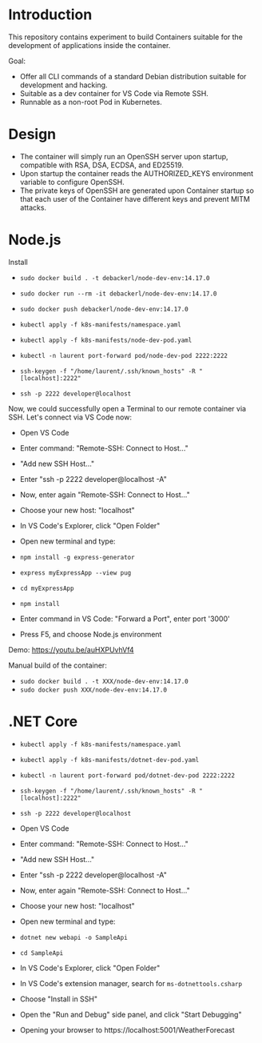 # Introduction

This repository contains experiment to build Containers suitable for the development of applications inside the container.

Goal:
- Offer all CLI commands of a standard Debian distribution suitable for development and hacking.
- Suitable as a dev container for VS Code via Remote SSH.
- Runnable as a non-root Pod in Kubernetes.

# Design

- The container will simply run an OpenSSH server upon startup, compatible with RSA, DSA, ECDSA, and ED25519.
- Upon startup the container reads the AUTHORIZED_KEYS environment variable to configure OpenSSH.
- The private keys of OpenSSH are generated upon Container startup so that each user of the Container have different keys and prevent MITM attacks.

# Node.js

Install
- `sudo docker build . -t debackerl/node-dev-env:14.17.0`
- `sudo docker run --rm -it debackerl/node-dev-env:14.17.0`
- `sudo docker push debackerl/node-dev-env:14.17.0`

- `kubectl apply -f k8s-manifests/namespace.yaml`
- `kubectl apply -f k8s-manifests/node-dev-pod.yaml`
- `kubectl -n laurent port-forward pod/node-dev-pod 2222:2222`
- `ssh-keygen -f "/home/laurent/.ssh/known_hosts" -R "[localhost]:2222"`
- `ssh -p 2222 developer@localhost`

Now, we could successfully open a Terminal to our remote container via SSH. Let's connect via VS Code now:

- Open VS Code
- Enter command: "Remote-SSH: Connect to Host..."
- "Add new SSH Host..."
- Enter "ssh -p 2222 developer@localhost -A"
- Now, enter again "Remote-SSH: Connect to Host..."
- Choose your new host: "localhost"

- In VS Code's Explorer, click "Open Folder"
- Open new terminal and type:
- `npm install -g express-generator`
- `express myExpressApp --view pug`
- `cd myExpressApp`
- `npm install`

- Enter command in VS Code: "Forward a Port", enter port '3000'
- Press F5, and choose Node.js environment

Demo: https://youtu.be/auHXPUvhVf4

Manual build of the container:
- `sudo docker build . -t XXX/node-dev-env:14.17.0`
- `sudo docker push XXX/node-dev-env:14.17.0`

# .NET Core

- `kubectl apply -f k8s-manifests/namespace.yaml`
- `kubectl apply -f k8s-manifests/dotnet-dev-pod.yaml`
- `kubectl -n laurent port-forward pod/dotnet-dev-pod 2222:2222`
- `ssh-keygen -f "/home/laurent/.ssh/known_hosts" -R "[localhost]:2222"`
- `ssh -p 2222 developer@localhost`

- Open VS Code
- Enter command: "Remote-SSH: Connect to Host..."
- "Add new SSH Host..."
- Enter "ssh -p 2222 developer@localhost -A"
- Now, enter again "Remote-SSH: Connect to Host..."
- Choose your new host: "localhost"

- Open new terminal and type:
- `dotnet new webapi -o SampleApi`
- `cd SampleApi`

- In VS Code's Explorer, click "Open Folder"
- In VS Code's extension manager, search for `ms-dotnettools.csharp`
- Choose "Install in SSH"
- Open the "Run and Debug" side panel, and click "Start Debugging"
- Opening your browser to https://localhost:5001/WeatherForecast
